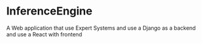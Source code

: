 # InferenceEngine
A Web application that use Expert Systems and use a Django as a backend and use a React with frontend
